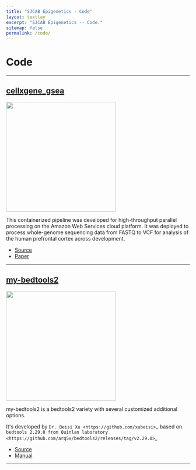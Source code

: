 ```yaml
---
title: "SJCAB Epigenetics - Code"
layout: textlay
excerpt: "SJCAB Epigenetics -- Code."
sitemap: false
permalink: /code/
---
```



# Code

---

## [cellxgene_gsea](https://github.com/stjudecab/cellxgene_gsea)


<img src="{{ site.url }}{{ site.baseurl }}/images/codepic/WGS_Pipeline_Image.png" style="width: 300px"> 

This containerized pipeline was developed for high-throughput parallel processing on the Amazon Web Services cloud platform. It was deployed to process whole-genome sequencing data from FASTQ to VCF for analysis of the human prefrontal cortex across development.

- <a href="https://github.com/sanderslab/psychcore-compute-platform"><i class='fab fa-github'></i> Source</a>
- <a href="https://www.biorxiv.org/content/10.1101/585430v1"><i class='fa fa-book'></i> Paper</a>

---

## [my-bedtools2](https://my-bedtools2.readthedocs.io/en/latest)


<img src="{{ site.url }}{{ site.baseurl }}/images/codepic/wgspower.png" style="width: 300px"> 


my-bedtools2 is a bedtools2 variety with several customized additional options.

It's developed by `Dr. Beisi Xu <https://github.com/xubeisi>`_ based on `bedtools 2.29.0 from Quinlan laboratory <https://github.com/arq5x/bedtools2/releases/tag/v2.29.0>`_


- <a href="https://github.com/xubeisi/bedtools2"><i class='fab fa-github'></i> Source</a>
- <a href="https://my-bedtools2.readthedocs.io/en/latest"><i class='fa fa-book'></i> Manual</a>

---

